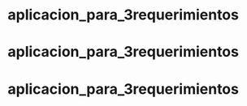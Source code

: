 # aplicacion_para_3requerimientos
# aplicacion_para_3requerimientos
# aplicacion_para_3requerimientos
